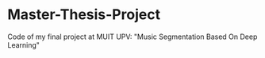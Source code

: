 # Master-Thesis-Project
Code of my final project at MUIT UPV: "Music Segmentation Based On Deep Learning"
